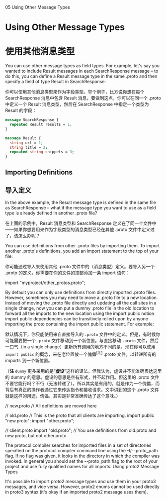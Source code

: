 05 Using Other Message Types

# Using Other Message Types

# 使用其他消息类型

You can use other message types as field types. For example, let's say you wanted to include Result messages in each SearchResponse message – to do this, you can define a Result message type in the same .proto and then specify a field of type Result in SearchResponse:

你可以使用其他消息类型来作为字段类型。举个例子，比方说你想在每个 SearchResponse 消息中包含 Result 消息，要做到这点，你可以在同一个 .proto 中定义一个 Result 消息类型，然后在 SearchResponse 中指定一个类型为 Result 的字段：

```proto
message SearchResponse {
  repeated Result results = 1;
}

message Result {
  string url = 1;
  string title = 2;
  repeated string snippets = 3;
}

```

## Importing Definitions

## 导入定义

In the above example, the Result message type is defined in the same file as SearchResponse – what if the message type you want to use as a field type is already defined in another .proto file?

在上面的示例中，Result 消息类型和 SearchResponse 定义在了同一个文件中——如果你想要用来作为字段类型的消息类型已经在其他 .proto 文件中定义过了，该怎么办呢？

You can use definitions from other .proto files by importing them. To import another .proto's definitions, you add an import statement to the top of your file:

你可能通过导入来使用其他 .proto 文件中的（消息类型）定义。要导入另一个 .proto 的定义，你需要在你的文件的顶部添加一条 import 语句：

import "myproject/other_protos.proto";

By default you can only use definitions from directly imported .proto files. However, sometimes you may need to move a .proto file to a new location. Instead of moving the .proto file directly and updating all the call sites in a single change, now you can put a dummy .proto file in the old location to forward all the imports to the new location using the import public notion. import public dependencies can be transitively relied upon by anyone importing the proto containing the import public statement. For example:

默认情况下，你只能使用来自直接导入的 `.proto` 文件中的定义。但是，有时候你可能需要把一个 `.proto` 文件移动到一个新位置。与直接移动 `.proto` 文件，然后一口气（in a single change）更新所有调用的地方不同的是，现在你可以使用 `import public` 的概念，来在老位置放一个傀儡<sup>[注]</sup> .proto 文件，以转递所有的 imports 到一个新位置。

（**注** `dummy` 更多采用的是“**虚设**”这样的译法，但我认为，虚设并不能准确表达这里的 dummy 的意思。虚设的意思是空有形式，并不起作用。但这里的 .proto 文件不要它能行吗？不行（无法转递了）。所以其实是有用的，就是作为一个傀儡，而背后有真正的操作者通过它来传达指令和接收请求。文中讲到的这个 .proto 文件就是这样的用途，傀儡，其实是非常准确传达了这个意味。）

// new.proto
// All definitions are moved here

// old.proto
// This is the proto that all clients are importing.
import public "new.proto";
import "other.proto";

// client.proto
import "old.proto";
// You use definitions from old.proto and new.proto, but not other.proto

The protocol compiler searches for imported files in a set of directories specified on the protocol compiler command line using the -I/--proto_path flag. If no flag was given, it looks in the directory in which the compiler was invoked. In general you should set the --proto_path flag to the root of your project and use fully qualified names for all imports.
Using proto2 Message Types

It's possible to import proto2 message types and use them in your proto3 messages, and vice versa. However, proto2 enums cannot be used directly in proto3 syntax (it's okay if an imported proto2 message uses them).
